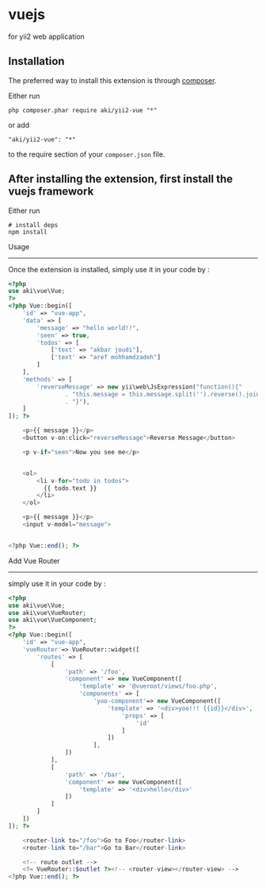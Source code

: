 # vuejs

for yii2 web application

## Installation

The preferred way to install this extension is through [composer](http://getcomposer.org/download/).

Either run

```
php composer.phar require aki/yii2-vue "*"
```

or add

```
"aki/yii2-vue": "*"
```

to the require section of your `composer.json` file.

## After installing the extension, first install the vuejs framework

Either run

```
# install deps
npm install
```

Usage

---

Once the extension is installed, simply use it in your code by :

```php
<?php
use aki\vue\Vue;
?>
<?php Vue::begin([
    'id' => "vue-app",
    'data' => [
        'message' => "hello world!!",
        'seen' => true,
        'todos' => [
            ['text' => "akbar joudi"],
            ['text' => "aref mohhamdzadeh"]
        ]
    ],
    'methods' => [
        'reverseMessage' => new yii\web\JsExpression("function(){"
                . "this.message = this.message.split('').reverse().join(''); "
                . "}"),
    ]
]); ?>

    <p>{{ message }}</p>
    <button v-on:click="reverseMessage">Reverse Message</button>

    <p v-if="seen">Now you see me</p>


    <ol>
        <li v-for="todo in todos">
          {{ todo.text }}
        </li>
    </ol>

    <p>{{ message }}</p>
    <input v-model="message">


<?php Vue::end(); ?>
```

Add Vue Router

---

simply use it in your code by :

```php
<?php
use aki\vue\Vue;
use aki\vue\VueRouter;
use aki\vue\VueComponent;
?>
<?php Vue::begin([
    'id' => "vue-app",
    'vueRouter'=> VueRouter::widget([
        'routes' => [
            [
                'path' => '/foo',
                'component' => new VueComponent([
                    'template' => '@vueroot/views/foo.php',
                    'components' => [
                        'yoo-component'=> new VueComponent([
                            'template' => '<div>yoo!!! {{id}}</div>',
                                'props' => [
                                    'id'
                                ]
                            ])
                        ],
                ])
            ],
            [
                'path' => '/bar',
                'component' => new VueComponent([
                    'template' => '<div>hello</div>'
                ])
            ]
        ]
    ])
]); ?>

    <router-link to="/foo">Go to Foo</router-link>
    <router-link to="/bar">Go to Bar</router-link>

    <!-- route outlet -->
    <?= VueRouter::$outlet ?><!-- <router-view></router-view> -->
<?php Vue::end(); ?>
```